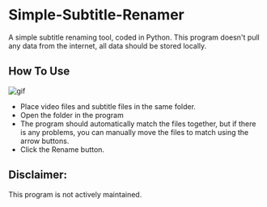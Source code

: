 # Simple-Subtitle-Renamer
 
 A simple subtitle renaming tool, coded in Python. This program doesn't pull any data from the internet, all data should be stored locally.

## How To Use

![gif](https://imgur.com/a/njmUvDb.gif)

- Place video files and subtitle files in the same folder.
- Open the folder in the program
- The program should automatically match the files together, but if there is any problems, you can manually move the files to match using the arrow buttons.
- Click the Rename button.

## Disclaimer:

This program is not actively maintained. 
